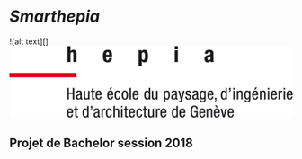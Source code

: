 # *Smarthepia*
![alt text][]
![alt text](/images/hepia_logo.png "Logo Title Text 1")
## Projet de Bachelor session 2018
